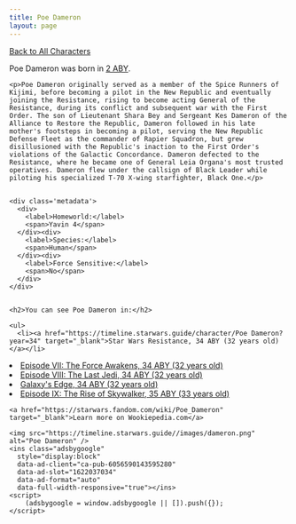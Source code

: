 ```yaml
---
title: Poe Dameron
layout: page
---
```

<a href="/character" class="smaller">Back to All Characters</a>

<div class="container">
  <div class="col-10">
    <p>
    Poe Dameron             was born in <a href="https://timeline.starwars.guide/character/Poe Dameron?year=2" target="_blank">2 ABY</a>.
    </p>

    <p>Poe Dameron originally served as a member of the Spice Runners of Kijimi, before becoming a pilot in the New Republic and eventually joining the Resistance, rising to become acting General of the Resistance, during its conflict and subsequent war with the First Order. The son of Lieutenant Shara Bey and Sergeant Kes Dameron of the Alliance to Restore the Republic, Dameron followed in his late mother's footsteps in becoming a pilot, serving the New Republic Defense Fleet as the commander of Rapier Squadron, but grew disillusioned with the Republic's inaction to the First Order's violations of the Galactic Concordance. Dameron defected to the Resistance, where he became one of General Leia Organa's most trusted operatives. Dameron flew under the callsign of Black Leader while piloting his specialized T-70 X-wing starfighter, Black One.</p>


    <div class='metadata'>
      <div>
        <label>Homeworld:</label>
        <span>Yavin 4</span>
      </div><div>
        <label>Species:</label>
        <span>Human</span>
      </div><div>
        <label>Force Sensitive:</label>
        <span>No</span>
      </div>
    </div>


    <h2>You can see Poe Dameron in:</h2>

    <ul>
      <li><a href="https://timeline.starwars.guide/character/Poe Dameron?year=34" target="_blank">Star Wars Resistance, 34 ABY (32 years old)</a></li>
  <li><a href="https://timeline.starwars.guide/character/Poe Dameron?year=34" target="_blank">Episode VII: The Force Awakens, 34 ABY (32 years old)</a></li>
  <li><a href="https://timeline.starwars.guide/character/Poe Dameron?year=34" target="_blank">Episode VIII: The Last Jedi, 34 ABY (32 years old)</a></li>
  <li><a href="https://timeline.starwars.guide/character/Poe Dameron?year=34" target="_blank">Galaxy's Edge, 34 ABY (32 years old)</a></li>
  <li><a href="https://timeline.starwars.guide/character/Poe Dameron?year=35" target="_blank">Episode IX: The Rise of Skywalker, 35 ABY (33 years old)</a></li>
    </ul>

    <a href="https://starwars.fandom.com/wiki/Poe_Dameron" target="_blank">Learn more on Wookiepedia.com</a>
  </div>
  <div class="character_image col-2">
    
    <img src="https://timeline.starwars.guide//images/dameron.png" alt="Poe Dameron" />
    <ins class="adsbygoogle"
      style="display:block"
      data-ad-client="ca-pub-6056590143595280"
      data-ad-slot="1622037034"
      data-ad-format="auto"
      data-full-width-responsive="true"></ins>
    <script>
        (adsbygoogle = window.adsbygoogle || []).push({});
    </script>
  </div>
</div>
